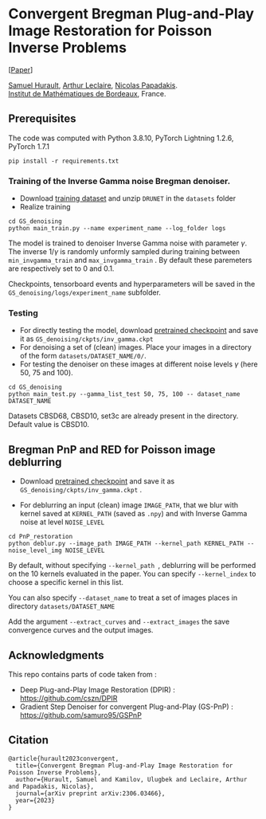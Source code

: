 # Convergent Bregman Plug-and-Play Image Restoration for Poisson Inverse Problems

[[Paper](https://arxiv.org/pdf/2306.03466.pdf)]

[Samuel Hurault](https://www.math.u-bordeaux.fr/~shurault/), [Arthur Leclaire](https://www.math.u-bordeaux.fr/~aleclaire/), [Nicolas Papadakis](https://www.math.u-bordeaux.fr/~npapadak/). \
[Institut de Mathématiques de Bordeaux](https://www.math.u-bordeaux.fr/imb/spip.php), France.


## Prerequisites


The code was computed with Python 3.8.10, PyTorch Lightning 1.2.6, PyTorch 1.7.1

```
pip install -r requirements.txt
```

### Training of the Inverse Gamma noise Bregman denoiser.

- Download [training dataset](https://plmbox.math.cnrs.fr/f/4f56db2f0f7d49a88663/?dl=1) and unzip ```DRUNET``` in the ```datasets``` folder
- Realize training
```
cd GS_denoising
python main_train.py --name experiment_name --log_folder logs
```
The model is trained to denoiser Inverse Gamma noise with parameter $\gamma$. The inverse $1 / \gamma$ is randomly unformly sampled during training between ```min_invgamma_train``` and ```max_invgamma_train``` . By default these paremeters are respectively set to $0$ and $0.1$.

Checkpoints, tensorboard events and hyperparameters will be saved in the ```GS_denoising/logs/experiment_name``` subfolder. 

### Testing 

- For directly testing the model, download  [pretrained checkpoint](https://plmbox.math.cnrs.fr/f/c5574b42bdc146d08844/?dl=1) and save it as ```GS_denoising/ckpts/inv_gamma.ckpt```
- For denoising a set of (clean) images. Place your images in a directory of the form ```datasets/DATASET_NAME/0/```. 
- For testing the denoiser on these images at different noise levels $\gamma$ (here $50$, $75$ and $100$).
```
cd GS_denoising
python main_test.py --gamma_list_test 50, 75, 100 -- dataset_name DATASET_NAME
```
Datasets CBSD68, CBSD10, set3c are already present in the directory. Default value is CBSD10. 


## Bregman PnP and RED for Poisson image deblurring 

- Download  [pretrained checkpoint](https://plmbox.math.cnrs.fr/f/c5574b42bdc146d08844/?dl=1) and save it as ```GS_denoising/ckpts/inv_gamma.ckpt``` .

- For deblurring an input (clean) image ```IMAGE_PATH```, that we blur with kernel saved at ```KERNEL_PATH``` (saved as ```.npy```) and with Inverse Gamma noise at level ```NOISE_LEVEL``` 
```
cd PnP_restoration
python deblur.py --image_path IMAGE_PATH --kernel_path KERNEL_PATH --noise_level_img NOISE_LEVEL
```

By default, without specifying ```--kernel_path ```, deblurring will be performed on the 10 kernels evaluated in the paper. You can specify  ```--kernel_index``` to choose a specific kernel in this list. 

You can also specify ```--dataset_name``` to treat a set of images places in directory ```datasets/DATASET_NAME``` 

Add the argument ```--extract_curves``` and ```--extract_images``` the save convergence curves and the output images.






## Acknowledgments

This repo contains parts of code taken from : 
- Deep Plug-and-Play Image Restoration (DPIR) : https://github.com/cszn/DPIR 
- Gradient Step Denoiser for convergent Plug-and-Play (GS-PnP) : https://github.com/samuro95/GSPnP

## Citation 
```
@article{hurault2023convergent,
  title={Convergent Bregman Plug-and-Play Image Restoration for Poisson Inverse Problems},
  author={Hurault, Samuel and Kamilov, Ulugbek and Leclaire, Arthur and Papadakis, Nicolas},
  journal={arXiv preprint arXiv:2306.03466},
  year={2023}
}

```
